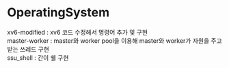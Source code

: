 # OperatingSystem

xv6-modified : xv6 코드 수정해서 명령어 추가 및 구현<br/>
master-worker : master와 worker pool을 이용해 master와 worker가 자원을 주고받는 쓰레드 구현<br/>
ssu_shell : 간이 쉘 구현
